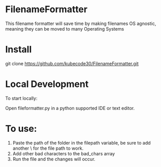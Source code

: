 # FilenameFormatter
This filename formatter will save time by making filenames OS agnostic, meaning they can be moved to many Operating Systems

# Install
git clone https://github.com/kubecode30/FilenameFormatter.git

# Local Development
To start locally:

Open fileformatter.py in a python supported IDE or text editor. 

# To use: 
1. Paste the path of the folder in the filepath variable, be sure to add another \ for the file path to work. 
2. Add other bad characters to the bad_chars array
3. Run the file and the changes will occur. 
